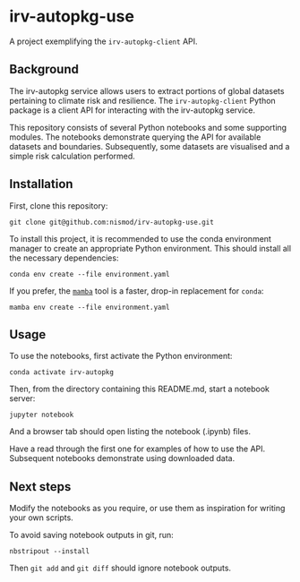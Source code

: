 # irv-autopkg-use

A project exemplifying the `irv-autopkg-client` API.

## Background

The irv-autopkg service allows users to extract portions of global datasets
pertaining to climate risk and resilience. The `irv-autopkg-client` Python
package is a client API for interacting with the irv-autopkg service.

This repository consists of several Python notebooks and some supporting
modules. The notebooks demonstrate querying the API for available datasets and
boundaries. Subsequently, some datasets are visualised and a simple risk
calculation performed.

## Installation

First, clone this repository:

```
git clone git@github.com:nismod/irv-autopkg-use.git
```

To install this project, it is recommended to use the conda environment manager
to create an appropriate Python environment. This should install all the
necessary dependencies:

```
conda env create --file environment.yaml
```

If you prefer, the [`mamba`](https://mamba.readthedocs.io/en/latest/user_guide/mamba.html)
tool is a faster, drop-in replacement for `conda`:

```
mamba env create --file environment.yaml
```

## Usage

To use the notebooks, first activate the Python environment:

```
conda activate irv-autopkg
```

Then, from the directory containing this README.md, start a notebook server:

```
jupyter notebook
```

And a browser tab should open listing the notebook (.ipynb) files.

Have a read through the first one for examples of how to use the API.
Subsequent notebooks demonstrate using downloaded data.

## Next steps

Modify the notebooks as you require, or use them as inspiration for writing
your own scripts.

To avoid saving notebook outputs in git, run:

```
nbstripout --install
```

Then `git add` and `git diff` should ignore notebook outputs.

